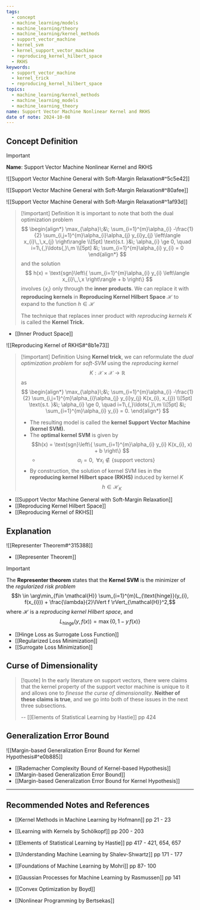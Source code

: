```yaml
---
tags:
  - concept
  - machine_learning/models
  - machine_learning/theory
  - machine_learning/kernel_methods
  - support_vector_machine
  - kernel_svm
  - kernel_support_vector_machine
  - reproducing_kernel_hilbert_space
  - RKHS
keywords:
  - support_vector_machine
  - kernel_trick
  - reproducing_kernel_hilbert_space
topics:
  - machine_learning/kernel_methods
  - machine_learning_models
  - machine_learning_theory
name: Support Vector Machine Nonlinear Kernel and RKHS
date of note: 2024-10-08
---
```


## Concept Definition

>[!important]
>**Name**: Support Vector Machine Nonlinear Kernel and RKHS

![[Support Vector Machine General with Soft-Margin Relaxation#^5c5e42]]

![[Support Vector Machine General with Soft-Margin Relaxation#^80afee]]

![[Support Vector Machine General with Soft-Margin Relaxation#^1af93d]]

>[!important] Definition
>It is important to note that both the dual optimization problem 
>$$
>\begin{align*}
> \max_{\alpha}\;&\; \sum_{i=1}^{m}\alpha_{i} -\frac{1}{2} \sum_{i,j=1}^{m}\alpha_{i}\alpha_{j} y_{i}y_{j} \left\langle  x_{i}\,,\,x_{j} \right\rangle \\[5pt]
> \text{s.t. }&\; \alpha_{i} \ge 0, \quad i=1\,{,}\ldots{,}\,m \\[5pt]
> &\; \sum_{i=1}^{m}\alpha_{i} y_{i} = 0
>\end{align*}
>$$
>and the solution 
>$$
> h(x) = \text{sgn}\left\{ \sum_{i=1}^{m}\alpha_{i} y_{i} \left\langle  x_{i}\,,\,x    \right\rangle + b \right\} 
>$$
>involves $\left\{ x_{i} \right\}$ only through the **inner products**. We can replace it with **reproducing kernels** in **Reproducing Kernel Hilbert Space** $\mathcal{H}$ to expand to the function $h\in \mathcal{H}$
>
>The technique that replaces inner product with *reproducing kernels* $K$ is called the **Kernel Trick.**

- [[Inner Product Space]]

![[Reproducing Kernel of RKHS#^8b1e73]]


>[!important] Definition
>Using **Kernel trick**, we can reformulate the *dual optimization problem* for *soft-SVM* using the *reproducing kernel* $$K: \mathcal{X} \times \mathcal{X} \to \mathbb{R}$$  as 
>$$
>\begin{align*}
> \max_{\alpha}\;&\; \sum_{i=1}^{m}\alpha_{i} -\frac{1}{2} \sum_{i,j=1}^{m}\alpha_{i}\alpha_{j} y_{i}y_{j} K(x_{i}, x_{j}) \\[5pt]
> \text{s.t. }&\; \alpha_{i} \ge 0, \quad i=1\,{,}\ldots{,}\,m \\[5pt]
> &\; \sum_{i=1}^{m}\alpha_{i} y_{i} = 0.
>\end{align*}
>$$
>- The resulting model is called the **kernel Support Vector Machine (kernel SVM).**
>- The **optimal kernel SVM** is given by $$h(x) = \text{sgn}\left\{ \sum_{i=1}^{m}\alpha_{i} y_{i} K(x_{i}, x) + b \right\} $$
>	- $$\alpha_{i} = 0, \;\; \forall x_{i} \not\in \left\{ \text{support vectors} \right\}$$
>- By construction, the solution of kernel SVM lies in the **reproducing kernel Hilbert space (RKHS)** induced by kernel $K$ $$h\in \mathcal{H}_{K}$$

- [[Support Vector Machine General with Soft-Margin Relaxation]]
- [[Reproducing Kernel Hilbert Space]]
- [[Reproducing Kernel of RKHS]]

## Explanation

![[Representer Theorem#^315388]]

- [[Representer Theorem]]

>[!important]
>The **Representer theorem** states that the **Kernel SVM** is the minimizer of the *regularized risk problem* $$h \in \arg\min_{f\in \mathcal{H}} \sum_{i=1}^{m}L_{\text{hinge}}(y_{i}, f(x_{i})) + \frac{\lambda}{2}\lVert f \rVert_{\mathcal{H}}^2,$$
>where $\mathcal{H}$ is a *reproducing kernel Hilbert space*, and $$L_{\text{hinge}}(y, f(x)) = \max\left\{ 0, 1- y\,f(x) \right\}$$

- [[Hinge Loss as Surrogate Loss Function]]
- [[Regularized Loss Minimization]]
- [[Surrogate Loss Minimization]]

## Curse of Dimensionality

>[!quote]
>In the early literature on support vectors, there were claims that the kernel property of the support vector machine is unique to it and allows one to *finesse the curse of dimensionality*. **Neither of these claims is true**, and we go into both of these issues in the next three subsections.
>
>-- [[Elements of Statistical Learning by Hastie]] pp 424

## Generalization Error Bound

![[Margin-based Generalization Error Bound for Kernel Hypothesis#^e0b885]]

- [[Rademacher Complexity Bound of Kernel-based Hypothesis]]
- [[Margin-based Generalization Error Bound]]
- [[Margin-based Generalization Error Bound for Kernel Hypothesis]]





-----------
##  Recommended Notes and References



- [[Kernel Methods in Machine Learning by Hofmann]] pp 21 - 23
- [[Learning with Kernels by Schölkopf]] pp 200 - 203
- [[Elements of Statistical Learning by Hastie]] pp 417 - 421, 654, 657
- [[Understanding Machine Learning by Shalev-Shwartz]] pp 171 - 177
- [[Foundations of Machine Learning by Mohri]] pp 87- 100
- [[Gaussian Processes for Machine Learning by Rasmussen]] pp 141

- [[Convex Optimization by Boyd]]
- [[Nonlinear Programming by Bertsekas]]